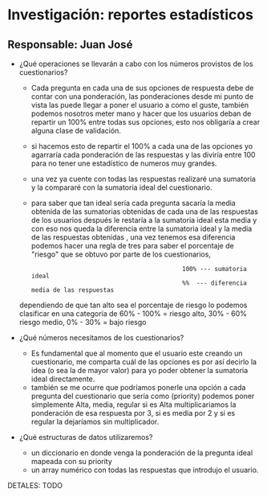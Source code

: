 # Investigación: reportes estadísticos

## Responsable: Juan José

* ¿Qué operaciones se llevarán a cabo con los números provistos de los cuestionarios?
    - Cada pregunta en cada una de sus opciones de respuesta debe de contar con una ponderación, las ponderaciones desde mi punto de vista las puede
    llegar a poner el usuario a como el guste, también podemos nosotros meter mano y hacer que los usuarios deban de repartir un 100% entre todas sus
    opciones, esto nos obligaría a crear alguna clase de validación.
    - si hacemos esto de repartir el 100% a cada una de las opciones yo agarraría cada ponderación de las respuestas y las diviría entre 100 para no 
    tener une estadístico de numeros muy grandes.
    - una vez ya cuente con todas las respuestas realizaré una sumatoria y la compararé con la sumatoria ideal del cuestionario.
    - para saber que tan ideal sería cada pregunta sacaría la media obtenida de las sumatorias obtenidas de cada una de las respuestas de los usuarios
    después le restaría a la sumatoria ideal esta media y con eso nos queda la diferencia entre la sumatoria ideal y la media de las respuestas obtenidas
    , una vez tenemos esa diferencia podemos hacer una regla de tres para saber el porcentaje de "riesgo" que se obtuvo por parte de los cuestionarios,

                                                    100% --- sumatoria ideal
                                                    %%  --- diferencia media de las respuestas
    
    dependiendo de que tan alto sea el porcentaje de riesgo lo podemos clasificar en una categoría de 60% - 100% = riesgo alto, 30% - 60% riesgo medio, 0% - 30% = bajo riesgo


* ¿Qué números necesitamos de los cuestionarios?
    - Es fundamental que al momento que el usuario este creando un cuestionario, me comparta cuál de las opciones es por así decirlo la idea (o sea la
    de mayor valor) para yo poder obtener la sumatoria ideal directamente.
    - también se me ocurre que podríamos ponerle una opción a cada pregunta del cuestionario que sería como (priority) podemos poner simplemente Alta, media, regular 
    si es Alta multiplicariamos la ponderación de esa respuesta por 3, si es media por 2 y si es regular la dejaríamos sin multiplicador.

* ¿Qué estructuras de datos utilizaremos?
    - un diccionario en donde venga la ponderación de la pregunta ideal mapeada con su priority
    - un array numérico con todas las respuestas que introdujo el usuario.

DETALES: TODO